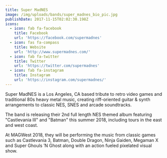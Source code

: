 ```yaml
---
title: Super MadNES
image: /img/uploads/bands/super_madnes_bio_pic.jpg
publishDate: 2017-11-15T02:02:30.198Z
icons:
  - icon: fab fa-facebook
    title: Facebook
    url: 'https://facebook.com/supermadnes'
  - icon: fas fa-compass
    title: Website
    url: 'http://www.supermadnes.com/'
  - icon: fab fa-twitter
    title: Twitter
    url: 'https://twitter.com/supermadnes'
  - icon: fab fa-instagram
    title: Instagram
    url: 'https://instagram.com/supermadnes/'
---
```

Super MadNES is a Los Angeles, CA based tribute to retro video games and traditional 80s heavy metal music, creating riff-oriented guitar & synth arrangements to classic NES, SNES and arcade soundtracks.

The band is releasing their 2nd full length NES themed album featuring "Castlevania III" and "Batman" this summer 2018, including tours in the east and west coast.

At MAGWest 2018, they will be performing the music from classic games such as Castlevania 3, Batman, Double Dragon, Ninja Gaiden, Megaman X and Super Ghouls ’N Ghost along with an action fueled pixelated visual show.
